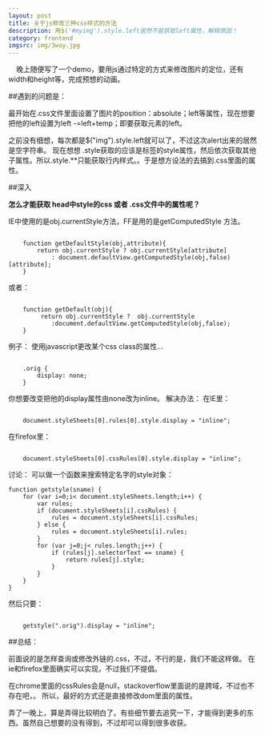 ```yaml
---
layout: post
title: 关于js修改三种css样式的方法
description: 用$('#myimg').style.left居然不能获取left属性，解释原因！
category: frontend
imgsrc: img/3way.jpg
---
```


&nbsp;&nbsp;&nbsp;&nbsp;晚上随便写了一个demo，要用js通过特定的方式来修改图片的定位，还有width和height等，完成预想的动画。

##遇到的问题是：

最开始在.css文件里面设置了图片的position：absolute；left等属性，现在想要把他的left设置为left -=left+temp；即要获取元素的left。

之前没有细想，每次都是$("img").style.left就可以了，不过这次alert出来的居然是空字符串。
现在想想 .style获取的应该是标签的style属性，然后依次获取其他子属性。所以.style.**只能获取行内样式。。于是想方设法的去搞到.css里面的属性。

##深入

**怎么才能获取 head中style的css 或者 .css文件中的属性呢？**
	
IE中使用的是obj.currentStyle方法，FF是用的是getComputedStyle 方法。

<pre><code>
	function getDefaultStyle(obj,attribute){ 
		return obj.currentStyle ? obj.currentStyle[attribute]
		    : document.defaultView.getComputedStyle(obj,false)[attribute];   
	}
</code></pre>


或者：


<pre><code>
	function getDefault(obj){ 
 		 return obj.currentStyle ?  obj.currentStyle
        	:document.defaultView.getComputedStyle(obj,false);   
	}
</code></pre>
	

例子：
使用javascript更改某个css class的属性... 

<pre><code>
    .orig { 
        display: none; 
    } 
</code></pre>
	

你想要改变把他的display属性由none改为inline。 
解决办法： 在IE里： 
	
<pre><code>
	document.styleSheets[0].rules[0].style.display = "inline";
</code></pre>
	

在firefox里：
	
<pre><code>
	document.styleSheets[0].cssRules[0].style.display = "inline";
</code></pre>
	

讨论： 可以做一个函数来搜索特定名字的style对象： 
	
	function getstyle(sname) { 
	    for (var i=0;i< document.styleSheets.length;i++) { 
	        var rules; 
	        if (document.styleSheets[i].cssRules) { 
	            rules = document.styleSheets[i].cssRules; 
	        } else { 
	            rules = document.styleSheets[i].rules; 
	        } 
	        for (var j=0;j< rules.length;j++) { 
	            if (rules[j].selectorText == sname) { 
	                return rules[j].style; 
	            } 
	        } 
	    } 
	}
	
然后只要： 

<pre><code>
	getstyle(".orig").display = "inline";
</code></pre>
	

##总结：

前面说的是怎样查询或修改外链的.css，不过，不行的是，我们不能这样做。
在ie和firefox里面确实可以实现，不过我们不提倡。

在chrome里面的cssRules会是null，stackoverflow里面说的是跨域，不过也不存在吧，。
所以，最好的方式还是直接修改dom里面的属性。
 
弄了一晚上，算是弄得比较明白了。有些细节要去追究一下，才能得到更多的东西。虽然自己想要的没有得到，不过却可以得到很多收获。
